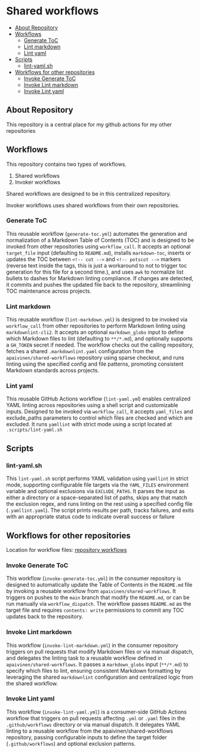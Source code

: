 # Shared workflows

<!-- toc -->

- [About Repository](#about-repository)
- [Workflows](#workflows)
  - [Generate ToC](#generate-toc)
  - [Lint markdown](#lint-markdown)
  - [Lint yaml](#lint-yaml)
- [Scripts](#scripts)
  - [lint-yaml.sh](#lint-yamlsh)
- [Workflows for other repositories](#workflows-for-other-repositories)
  - [Invoke Generate ToC](#invoke-generate-toc)
  - [Invoke Lint markdown](#invoke-lint-markdown)
  - [Invoke Lint yaml](#invoke-lint-yaml)

<!-- tocstop -->

## About Repository

This repository is a central place for my github actions for my  other repositories

## Workflows

This repository contains two types of workflows.

1. Shared workflows
1. Invoker workflows

Shared workflows are designed to be in this centralized repository.

Invoker workflows uses shared workflows from their own repositories.

### Generate ToC

This reusable workflow (`generate-toc.yml`) automates the generation and normalization of a Markdown Table of Contents (TOC) and is designed to be invoked from other repositories using `workflow_call`. It accepts an optional `target_file` input (defaulting to `README.md`), installs `markdown-toc`, inserts or updates the TOC between `<!-- cot -->` and `<!-- potscot -->` markers (reverse text inside the tags, this is just a workaround to not to trigger toc generation for this file for a second time.), and uses `awk` to normalize list bullets to dashes for Markdown linting compliance. If changes are detected, it commits and pushes the updated file back to the repository, streamlining TOC maintenance across projects.

### Lint markdown

This reusable workflow (`lint-markdown.yml`) is designed to be invoked via `workflow_call` from other repositories to perform Markdown linting using `markdownlint-cli2`. It accepts an optional `markdown_globs` input to define which Markdown files to lint (defaulting to `**/*.md`), and optionally supports a `GH_TOKEN` secret if needed. The workflow checks out the calling repository, fetches a shared `.markdownlint.yaml` configuration from the `apaivinen/shared-workflows` repository using sparse checkout, and runs linting using the specified config and file patterns, promoting consistent Markdown standards across projects.

### Lint yaml

This reusable GitHub Actions workflow (`lint-yaml.ym`l) enables centralized YAML linting across repositories using a shell script and customizable inputs. Designed to be invoked via `workflow_call`, it accepts `yaml_files` and exclude_paths parameters to control which files are checked and which are excluded. It runs `yamllint` with strict mode using a script located at `.scripts/lint-yaml.sh`

## Scripts

### lint-yaml.sh

This `lint-yaml.sh` script performs YAML validation using `yamllint` in strict mode, supporting configurable file targets via the `YAML_FILES` environment variable and optional exclusions via `EXCLUDE_PATHS`. It parses the input as either a directory or a space-separated list of paths, skips any that match the exclusion regex, and runs linting on the rest using a specified config file (`.yamllint.yaml`). The script prints results per path, tracks failures, and exits with an appropriate status code to indicate overall success or failure

## Workflows for other repositories

Location for workflow files: [repository workflows](./repository%20workflows/)

### Invoke Generate ToC

This workflow (`invoke-generate-toc.yml`) in the consumer repository is designed to automatically update the Table of Contents in the `README.md` file by invoking a reusable workflow from `apaivinen/shared-workflows`. It triggers on pushes to the `main` branch that modify the `README.md`, or can be run manually via `workflow_dispatch`. The workflow passes `README.md` as the target file and requires `contents: write` permissions to commit any TOC updates back to the repository.

### Invoke Lint markdown

This workflow (`invoke-lint-markdown.yml`) in the consumer repository triggers on pull requests that modify Markdown files or via manual dispatch, and delegates the linting task to a reusable workflow defined in `apaivinen/shared-workflows`. It passes a `markdown_globs` input (`**/*.md`) to specify which files to lint, ensuring consistent Markdown formatting by leveraging the shared `markdownlint` configuration and centralized logic from the shared workflow.

### Invoke Lint yaml

This workflow (`invoke-lint-yaml.yml`) is a consumer-side GitHub Actions workflow that triggers on pull requests affecting `.yml` or `.yaml` files in the `.github/workflows` directory or via manual dispatch. It delegates YAML linting to a reusable workflow from the apaivinen/shared-workflows repository, passing configurable inputs to define the target folder (`.github/workflows`) and optional exclusion patterns.
